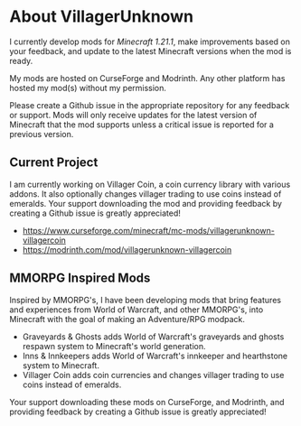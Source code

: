 # About VillagerUnknown

I currently develop mods for _Minecraft 1.21.1_, make improvements based on your feedback, and update to the latest Minecraft versions when the mod is ready.

My mods are hosted on CurseForge and Modrinth. Any other platform has hosted my mod(s) without my permission.

Please create a Github issue in the appropriate repository for any feedback or support. 
Mods will only receive updates for the latest version of Minecraft that the mod supports unless a critical issue is reported for a previous version.



## Current Project

I am currently working on Villager Coin, a coin currency library with various addons. It also optionally changes villager trading to use coins instead of emeralds. 
Your support downloading the mod and providing feedback by creating a Github issue is greatly appreciated!

- https://www.curseforge.com/minecraft/mc-mods/villagerunknown-villagercoin
- https://modrinth.com/mod/villagerunknown-villagercoin



## MMORPG Inspired Mods

Inspired by MMORPG's, I have been developing mods that bring features and experiences from World of Warcraft, and other MMORPG's, into Minecraft with the goal of making an Adventure/RPG modpack.

- Graveyards & Ghosts adds World of Warcraft's graveyards and ghosts respawn system to Minecraft's world generation.
- Inns & Innkeepers adds World of Warcraft's innkeeper and hearthstone system to Minecraft.
- Villager Coin adds coin currencies and changes villager trading to use coins instead of emeralds.

Your support downloading these mods on CurseForge, and Modrinth, and providing feedback by creating a Github issue is greatly appreciated!


<!---
VillagerUnknown/VillagerUnknown is a ✨ special ✨ repository because its `README.md` (this file) appears on your GitHub profile.
You can click the Preview link to take a look at your changes.
--->
